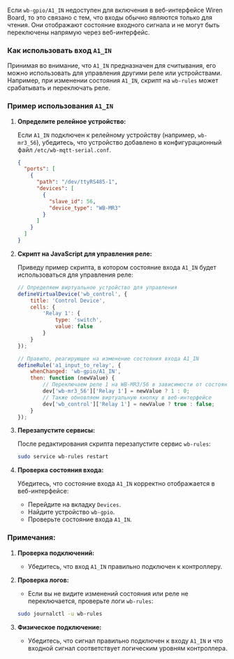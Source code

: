 Если `wb-gpio/A1_IN` недоступен для включения в веб-интерфейсе Wiren Board, то это связано с тем, что входы обычно являются только для чтения. Они отображают состояние входного сигнала и не могут быть переключены напрямую через веб-интерфейс. 

### Как использовать вход `A1_IN`

Принимая во внимание, что `A1_IN` предназначен для считывания, его можно использовать для управления другими реле или устройствами. Например, при изменении состояния `A1_IN`, скрипт на `wb-rules` может срабатывать и переключать реле.

### Пример использования `A1_IN`

1. **Определите релейное устройство:**

   Если `A1_IN` подключен к релейному устройству (например, `wb-mr3_56`), убедитесь, что устройство добавлено в конфигурационный файл `/etc/wb-mqtt-serial.conf`.

   ```json
   {
     "ports": [
       {
         "path": "/dev/ttyRS485-1",
         "devices": [
           {
             "slave_id": 56,
             "device_type": "WB-MR3"
           }
         ]
       }
     ]
   }
   ```

2. **Скрипт на JavaScript для управления реле:**

   Приведу пример скрипта, в котором состояние входа `A1_IN` будет использоваться для управления реле:

   ```javascript
   // Определяем виртуальное устройство для управления
   defineVirtualDevice('wb_control', {
       title: 'Control Device',
       cells: {
           'Relay 1': {
               type: 'switch',
               value: false
           }
       }
   });

   // Правило, реагирующее на изменение состояния входа A1_IN
   defineRule('a1_input_to_relay', {
       whenChanged: 'wb-gpio/A1_IN',
       then: function (newValue) {
           // Переключаем реле 1 на WB-MR3/56 в зависимости от состояния A1_IN
           dev['wb-mr3_56']['Relay 1'] = newValue ? 1 : 0;
           // Также обновляем виртуальную кнопку в веб-интерфейсе
           dev['wb_control']['Relay 1'] = newValue ? true : false;
       }
   });
   ```

3. **Перезапустите сервисы:**

   После редактирования скрипта перезапустите сервис `wb-rules`:

   ```bash
   sudo service wb-rules restart
   ```

4. **Проверка состояния входа:**

   Убедитесь, что состояние входа `A1_IN` корректно отображается в веб-интерфейсе:

   - Перейдите на вкладку `Devices`.
   - Найдите устройство `wb-gpio`.
   - Проверьте состояние входа `A1_IN`.

### Примечания:

1. **Проверка подключений:**
   - Убедитесь, что вход `A1_IN` правильно подключен к контроллеру.

2. **Проверка логов:**
   - Если вы не видите изменений состояния или реле не переключается, проверьте логи `wb-rules`:

   ```bash
   sudo journalctl -u wb-rules
   ```

3. **Физическое подключение:**
   - Убедитесь, что сигнал правильно подключен к входу `A1_IN` и что входной сигнал соответствует логическим уровням контроллера.
